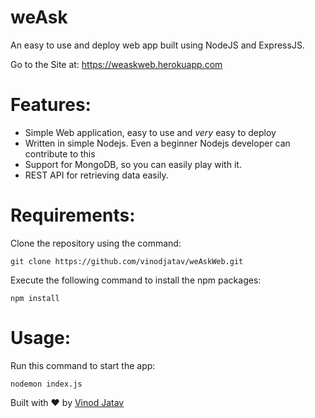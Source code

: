 # weAsk
An easy to use and deploy web app built using NodeJS and ExpressJS.

Go to the Site at: https://weaskweb.herokuapp.com

# Features:
* Simple Web application, easy to use and *very* easy to deploy 
* Written in simple Nodejs. Even a beginner Nodejs developer can contribute to this
* Support for MongoDB, so you can easily play with it.
* REST API for retrieving data easily.

# Requirements:
Clone the repository using the command:

`git clone https://github.com/vinodjatav/weAskWeb.git`  

Execute the following command to install the npm packages:<br />

`npm install`

# Usage:
Run this command to start the app:

`nodemon index.js`

Built with ♥ by [Vinod Jatav](https://vinodjatav.tech/)

